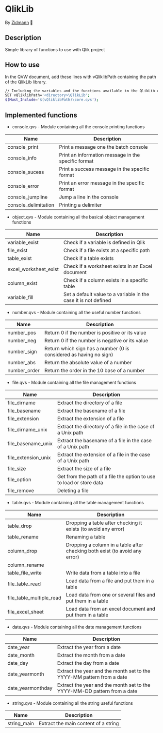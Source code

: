 # QlikLib
By [Zidmann](mailto:emmanuel.zidel@gmail.com) :bow:

## Description
Simple library of functions to use with Qlik project

## How to use

In the QVW document, add these lines with vQliklibPath containing the path of the QlikLib library.

```bash
// Including the variables and the functions available in the QlikLib custom library
SET vQliklibPath='<directory>\QlikLib';
$(Must_Include='$(vQliklibPath)\core.qvs');
```

## Implemented functions

* console.qvs - Module containing all the console printing functions

| Name | Description |
| ---- | ---- |
| console_print | Print a message one the batch console |
| console_info | Print an information message in the specific format |
| console_sucess | Print a success message in the specific format |
| console_error | Print an error message in the specific format |
| console_jumpline | Jump a line in the console |
| console_delimitation | Printing a delimiter |


* object.qvs - Module containing all the basical object management functions

| Name | Description |
| ---- | ---- |
| variable_exist | Check if a variable is defined in Qlik |
| file_exist | Check if a file exists at a specific path |
| table_exist | Check if a table exists |
| excel_worksheet_exist | Check if a worksheet exists in an Excel document |
| column_exist | Check if a column exists in a specific table |
| variable_fill | Set a default value to a variable in the case it is not defined |


* number.qvs - Module containing all the useful number functions

| Name | Description |
| ---- | ---- |
| number_pos | Return 0 if the number is positive or its value |
| number_neg | Return 0 if the number is negative or its value |
| number_sign | Return which sign has a number (0 is considered as having no sign) |
| number_abs | Return the absolute value of a number |
| number_order | Return the order in the 10 base of a number |


* file.qvs - Module containing all the file management functions

| Name | Description |
| ---- | ---- |
| file_dirname | Extract the directory of a file |
| file_basename | Extract the basename of a file |
| file_extension | Extract the extension of a file |
| file_dirname_unix | Extract the directory of a file in the case of a Unix path |
| file_basename_unix | Extract the basename of a file in the case of a Unix path |
| file_extension_unix | Extract the extension of a file in the case of a Unix path |
| file_size | Extract the size of a file |
| file_option | Get from the path of a file the option to use to load or store data |
| file_remove | Deleting a file |


* table.qvs - Module containing all the table management functions

| Name | Description |
| ---- | ---- |
| table_drop | Dropping a table after checking it exists (to avoid any error) |
| table_rename | Renaming a table |
| column_drop | Dropping a column in a table after checking both exist (to avoid any error) |
| column_rename |  |
| table_file_write | Write data from a table into a file  |
| file_table_read | Load data from a file and put them in a table |
| file_table_multiple_read | Load data from one or several files and put them in a table |
| file_excel_sheet | Load data from an excel document and put them in a table |


* date.qvs - Module containing all the date management functions

| Name | Description |
| ---- | ---- |
| date_year | Extract the year from a date |
| date_month | Extract the month from a date |
| date_day | Extract the day from a date |
| date_yearmonth | Extract the year and the month set to the YYYY-MM pattern from a date |
| date_yearmonthday | Extract the year and the month set to the YYYY-MM-DD pattern from a date |


* string.qvs - Module containing all the string useful functions

| Name | Description |
| ---- | ---- |
| string_main | Extract the main content of a string |
